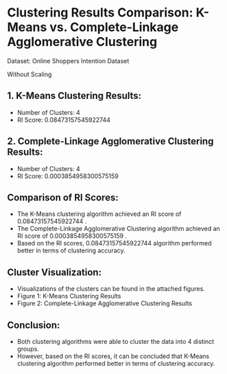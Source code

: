 # Clustering Results Comparison: K-Means vs. Complete-Linkage Agglomerative Clustering

Dataset: Online Shoppers Intention Dataset

Without Scaling

## 1. K-Means Clustering Results:
   - Number of Clusters: 4
   - RI Score: 0.08473157545922744

## 2. Complete-Linkage Agglomerative Clustering Results:
   - Number of Clusters: 4
   - RI Score: 0.0003854958300575159

## Comparison of RI Scores:
   - The K-Means clustering algorithm achieved an RI score of 0.08473157545922744 .
   - The Complete-Linkage Agglomerative Clustering algorithm achieved an RI score of 0.0003854958300575159 .
   - Based on the RI scores, 0.08473157545922744 algorithm performed better in terms of clustering accuracy.

## Cluster Visualization:
   - Visualizations of the clusters can be found in the attached figures.
   - Figure 1: K-Means Clustering Results
   - Figure 2: Complete-Linkage Agglomerative Clustering Results

## Conclusion:
   - Both clustering algorithms were able to cluster the data into 4 distinct groups.
   - However, based on the RI scores, it can be concluded that K-Means clustering algorithm performed better in terms of clustering accuracy.
